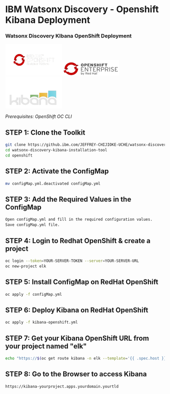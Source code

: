 # IBM Watsonx Discovery - Openshift Kibana Deployment
### Watsonx Discovery KIbana OpenShift Deployment
<img src=".img/k11.png" alt="Openshift Kibana Running - Runs" width="180" height="100"><img src=".img/k8.png" alt="Openshift Kibana Running - Runs" width="180" height="50">  <img src=".img/k19.png" alt="Openshift Kibana Running - Runs" width="180" height="100">


<i>Prerequisites:  OpenShift OC CLI</i>   

## STEP 1: Clone the Toolkit
```sh
git clone https://github.ibm.com/JEFFREY-CHIJIOKE-UCHE/watsonx-discovery-kibana-installation-tool.git
cd watsonx-discovery-kibana-installation-tool
cd openshift
```


## STEP 2: Activate the ConfigMap
```sh
mv configMap.yml.deactivated configMap.yml 
```


## STEP 3: Add the Required Values in the ConfigMap
```sh
Open configMap.yml and fill in the required configuration values.
Save configMap.yml file.
```


## STEP 4: Login to Redhat OpenShift & create a project
```sh
oc login --token=YOUR-SERVER-TOKEN --server=YOUR-SERVER-URL
oc new-project elk   
```


## STEP 5: Install ConfigMap on RedHat OpenShift
```sh
oc apply -f configMap.yml
```

## STEP 6: Deploy Kibana on RedHat OpenShift
```sh
oc apply -f kibana-openshift.yml
```

## STEP 7: Get your Kibana OpenShift URL from your project named "elk"
```sh
echo "https://$(oc get route kibana -n elk --template='{{ .spec.host }}')"
```

## STEP 8: Go to the Browser to access Kibana  
```sh
https://kibana-yourproject.apps.yourdomain.yourtld
```